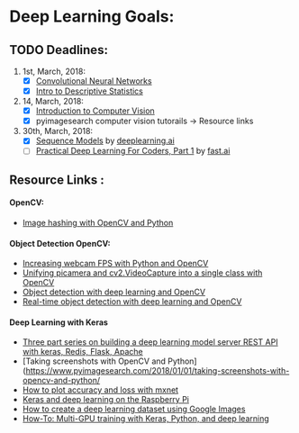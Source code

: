 # Deep Learning Goals:

## TODO Deadlines:
1. 1st, March, 2018:
   	- [x] [Convolutional Neural Networks](https://www.coursera.org/learn/convolutional-neural-networks)
	- [x] [Intro to Descriptive Statistics](https://classroom.udacity.com/courses/ud827)
2. 14, March, 2018:
   	- [x] [Introduction to Computer Vision](https://in.udacity.com/course/introduction-to-computer-vision--ud810)
	- [x] pyimagesearch computer vision tutorails -> Resource links
3. 30th, March, 2018:
	- [x] [Sequence Models](https://www.coursera.org/learn/nlp-sequence-models) by [deeplearning.ai](https://deeplearning.ai) 
	- [ ] [Practical Deep Learning For Coders, Part 1](http://course.fast.ai/lessons/lessons.html) by [fast.ai](http://www.fast.ai/)

## Resource Links :

#### OpenCV:
  - [Image hashing with OpenCV and Python](https://www.pyimagesearch.com/2017/11/27/image-hashing-opencv-python/)

#### Object Detection OpenCV:
  - [Increasing webcam FPS with Python and OpenCV](https://www.pyimagesearch.com/2015/12/21/increasing-webcam-fps-with-python-and-opencv/)
  - [Unifying picamera and cv2.VideoCapture into a single class with OpenCV](https://www.pyimagesearch.com/2016/01/04/unifying-picamera-and-cv2-videocapture-into-a-single-class-with-opencv/)
  - [Object detection with deep learning and OpenCV](https://www.pyimagesearch.com/2017/09/11/object-detection-with-deep-learning-and-opencv/)
  - [Real-time object detection with deep learning and OpenCV](https://www.pyimagesearch.com/2017/09/18/real-time-object-detection-with-deep-learning-and-opencv/)

#### Deep Learning with Keras
  - [Three part series on building a deep learning model server REST API with keras, Redis, Flask, Apache](https://www.pyimagesearch.com/2018/02/05/deep-learning-production-keras-redis-flask-apache/)
  - [Taking screenshots with OpenCV and Python](https://www.pyimagesearch.com/2018/01/01/taking-screenshots-with-opencv-and-python/
  - [How to plot accuracy and loss with mxnet](https://www.pyimagesearch.com/2017/12/25/plot-accuracy-loss-mxnet/)
  - [Keras and deep learning on the Raspberry Pi](https://www.pyimagesearch.com/2017/12/18/keras-deep-learning-raspberry-pi/)
  - [How to create a deep learning dataset using Google Images](https://www.pyimagesearch.com/2017/12/04/how-to-create-a-deep-learning-dataset-using-google-images/)	 	 	
  - [How-To: Multi-GPU training with Keras, Python, and deep learning](https://www.pyimagesearch.com/2017/10/30/how-to-multi-gpu-training-with-keras-python-and-deep-learning/)
  
  
	
